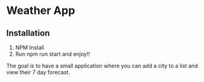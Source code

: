 # Weather App

## Installation

1. NPM Install
2. Run npm run start and enjoy!!

The goal is to have a small application where you can add a city to a list and view their 7 day forecast.

